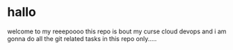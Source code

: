 # hallo
welcome to my reeepoooo
this repo is bout my curse cloud devops and i am gonna do all the git related tasks in this repo only.....
